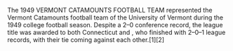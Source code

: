 The 1949 VERMONT CATAMOUNTS FOOTBALL TEAM represented the Vermont Catamounts football team of the University of Vermont during the 1949 college football season. Despite a 2–0 conference record, the league title was awarded to both Connecticut and , who finished with 2–0–1 league records, with their tie coming against each other.[1][2]
